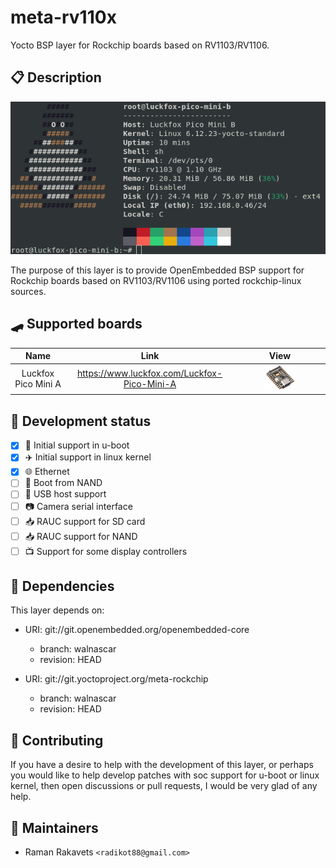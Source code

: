# meta-rv110x

Yocto BSP layer for Rockchip boards based on RV1103/RV1106.

## 📋 Description

![plot](img/fastfetch.png)

The purpose of this layer is to provide OpenEmbedded BSP support for
Rockchip boards based on RV1103/RV1106 using ported rockchip-linux sources.

## 🛹 Supported boards
| Name                | Link                                          | View     |
:--------------------:|:---------------------------------------------:|:-----------:
| Luckfox Pico Mini A | <https://www.luckfox.com/Luckfox-Pico-Mini-A> | <img src="img/luckfox_pico_mini_a.png" width="40%">|

## 🔧 Development status
- [x] 🚀 Initial support in u-boot
- [x] ✈️ Initial support in linux kernel
- [x] 🌐 Ethernet
- [ ] 📼 Boot from NAND
- [ ] 🔌 USB host support
- [ ] 📷 Camera serial interface
- [ ] 📥 RAUC support for SD card
- [ ] 📥 RAUC support for NAND
- [ ] 📺 Support for some display controllers

## 🔗 Dependencies

This layer depends on:

* URI: git://git.openembedded.org/openembedded-core
  * branch: walnascar
  * revision: HEAD

* URI: git://git.yoctoproject.org/meta-rockchip
  * branch: walnascar
  * revision: HEAD

## 🙏 Contributing

If you have a desire to help with the development of this layer, or perhaps you would like to help develop patches with soc support for u-boot or linux kernel, then open discussions or pull requests, I would be very glad of any help.

## 🦾 Maintainers

* Raman Rakavets `<radikot88@gmail.com>`